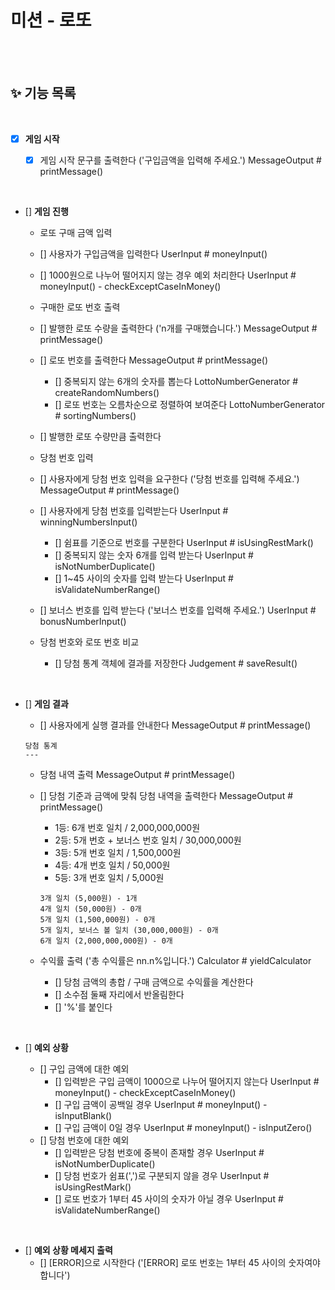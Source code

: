 # 미션 - 로또

<br/>
<br/>

## ✨ 기능 목록

<br/>

- [x] **게임 시작**

  - [x] 게임 시작 문구를 출력한다 ('구입금액을 입력해 주세요.') MessageOutput # printMessage()

<br/>

- [] **게임 진행**

  - 로또 구매 금액 입력
  - [] 사용자가 구입금액을 입력한다 UserInput # moneyInput()
  - [] 1000원으로 나누어 떨어지지 않는 경우 예외 처리한다 UserInput # moneyInput() - checkExceptCaseInMoney()

  - 구매한 로또 번호 출력
  - [] 발행한 로또 수량을 출력한다 ('n개를 구매했습니다.') MessageOutput # printMessage()
  - [] 로또 번호를 출력한다 MessageOutput # printMessage()
    - [] 중복되지 않는 6개의 숫자를 뽑는다 LottoNumberGenerator # createRandomNumbers()
    - [] 로또 번호는 오름차순으로 정렬하여 보여준다 LottoNumberGenerator # sortingNumbers()
  - [] 발행한 로또 수량만큼 출력한다

  - 당첨 번호 입력
  - [] 사용자에게 당첨 번호 입력을 요구한다 ('당첨 번호를 입력해 주세요.') MessageOutput # printMessage()
  - [] 사용자에게 당첨 번호를 입력받는다 UserInput # winningNumbersInput()
    - [] 쉼표를 기준으로 번호를 구분한다 UserInput # isUsingRestMark()
    - [] 중복되지 않는 숫자 6개를 입력 받는다 UserInput # isNotNumberDuplicate()
    - [] 1~45 사이의 숫자를 입력 받는다 UserInput # isValidateNumberRange()
  - [] 보너스 번호를 입력 받는다 ('보너스 번호를 입력해 주세요.') UserInput # bonusNumberInput()

  - 당첨 번호와 로또 번호 비교
    - [] 당첨 통계 객체에 결과를 저장한다 Judgement # saveResult()

<br/>

- [] **게임 결과**

  - [] 사용자에게 실행 결과를 안내한다 MessageOutput # printMessage()

  ```
  당첨 통계
  ---
  ```

  - 당첨 내역 출력 MessageOutput # printMessage()
  - [] 당첨 기준과 금액에 맞춰 당첨 내역을 출력한다 MessageOutput # printMessage()

    - 1등: 6개 번호 일치 / 2,000,000,000원
    - 2등: 5개 번호 + 보너스 번호 일치 / 30,000,000원
    - 3등: 5개 번호 일치 / 1,500,000원
    - 4등: 4개 번호 일치 / 50,000원
    - 5등: 3개 번호 일치 / 5,000원

    ```
    3개 일치 (5,000원) - 1개
    4개 일치 (50,000원) - 0개
    5개 일치 (1,500,000원) - 0개
    5개 일치, 보너스 볼 일치 (30,000,000원) - 0개
    6개 일치 (2,000,000,000원) - 0개
    ```

  - 수익률 출력 ('총 수익률은 nn.n%입니다.') Calculator # yieldCalculator
    - [] 당첨 금액의 총합 / 구매 금액으로 수익률을 계산한다
    - [] 소수점 둘째 자리에서 반올림한다
    - [] '%'를 붙인다

<br/>

- [] **예외 상황**

  - [] 구입 금액에 대한 예외
    - [] 입력받은 구입 금액이 1000으로 나누어 떨어지지 않는다 UserInput # moneyInput() - checkExceptCaseInMoney()
    - [] 구입 금액이 공백일 경우 UserInput # moneyInput() - isInputBlank()
    - [] 구입 금액이 0일 경우 UserInput # moneyInput() - isInputZero()
  - [] 당첨 번호에 대한 예외
    - [] 입력받은 당첨 번호에 중복이 존재할 경우 UserInput # isNotNumberDuplicate()
    - [] 당첨 번호가 쉼표(',')로 구분되지 않을 경우 UserInput # isUsingRestMark()
    - [] 로또 번호가 1부터 45 사이의 숫자가 아닐 경우 UserInput # isValidateNumberRange()

<br/>

- [] **예외 상황 메세지 출력**
  - [] [ERROR]으로 시작한다 ('[ERROR] 로또 번호는 1부터 45 사이의 숫자여야 합니다')
